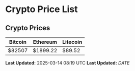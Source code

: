 # Crypto Price List

## Crypto Prices
| Bitcoin | Ethereum | Litecoin |
| ------- | -------- | -------- |
| $82507 | $1899.22 | $89.52 |
**Last Updated:** 2025-03-14 08:19 UTC
**Last Updated:** $DATE$
